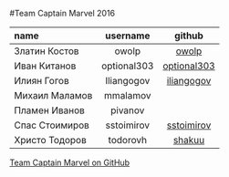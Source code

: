 #Team Captain Marvel 2016

| name | username | github 
| :------------------ | :-------------------: | :--------------------: |
| Златин Костов | owolp | [owolp](https://github.com/owolp) |
| Иван Китанов | optional303 | [optional303](https://github.com/optional303) |
| Илиян Гогов | Iliangogov | [iliangogov](https://github.com/iliangogov) |
| Михаил Маламов | mmalamov |  |
| Пламен Иванов | pivanov | |
| Спас Стоимиров | sstoimirov | [sstoimirov](https://github.com/sstoimirov) |
| Христо Тодоров | todorovh | [shakuu](https://github.com/shakuu) |


[Team Captain Marvel on GitHub](https://github.com/Team-Captain-Marvel-2016)
